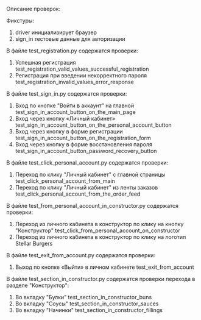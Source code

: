 Описание проверок:

Фикстуры:
1. driver инициализирует браузер
2. sign_in тестовые данные для авторизации

В файле test_registration.py содержатся проверки:
1. Успешная регистрация test_registration_valid_values_successful_registration
2. Регистрация при введении некорректного пароля test_registration_invalid_values_error_response

В файле test_sign_in.py содержатся проверки:
1. Вход по кнопке "Войти в аккаунт" на главной test_sign_in_account_button_on_the_main_page
2. Вход через кнопку «Личный кабинет» test_sign_in_account_button_on_the_personal_account_button
3. Вход через кнопку в форме регистрации test_sign_in_account_button_on_the_registration_form
4. Вход через кнопку в форме восстановления пароля test_sign_in_account_button_password_recovery_button

В файле test_click_personal_account.py содержатся проверки:
1. Переход по клику "Личный кабинет" с главной страницы test_click_personal_account_from_main
2. Переход по клику "Личный кабинет" из ленты заказов test_click_personal_account_from_the_order_feed

В файле test_from_personal_account_in_constructor.py содержатся проверки:
1. Переход из личного кабинета в конструктор по клику на кнопку "Конструктор" test_click_from_personal_account_on_constructor
2. Переход из личного кабинета в конструктор по клику на логотип Stellar Burgers

В файле test_exit_from_account.py содержатся проверки:
1. Выход по кнопке «Выйти» в личном кабинете test_exit_from_account

В файле test_section_in_constructor.py содержатся проверки перехода в разделе "Конструктор":
1. Во вкладку "Булки" test_section_in_constructor_buns
2. Во вкладку "Соусы" test_section_in_constructor_sauces
3. Во вкладку "Начинки" test_section_in_constructor_fillings
